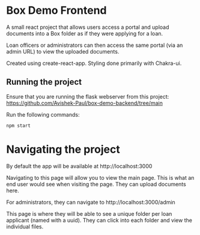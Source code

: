 # Box Demo Frontend

A small react project that allows users access a portal and upload documents into a Box folder as if they were applying for a loan.

Loan officers or administrators can then access the same portal (via an admin URL) to view the uploaded documents.

Created using create-react-app. Styling done primarily with Chakra-ui.

## Running the project

Ensure that you are running the flask webserver from this project: https://github.com/Avishek-Paul/box-demo-backend/tree/main

Run the following commands:

`npm start`

# Navigating the project

By default the app will be available at http://localhost:3000

Navigating to this page will allow you to view the main page. This is what an end user would see when visiting the page. They can upload documents here.

For administrators, they can navigate to http://localhost:3000/admin

This page is where they will be able to see a unique folder per loan applicant (named with a uuid). They can click into each folder and view the individual files.
